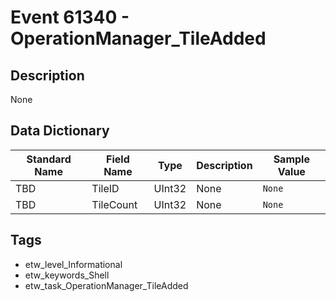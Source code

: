 # Event 61340 - OperationManager_TileAdded

## Description
None

## Data Dictionary
|Standard Name|Field Name|Type|Description|Sample Value|
|---|---|---|---|---|
|TBD|TileID|UInt32|None|`None`|
|TBD|TileCount|UInt32|None|`None`|

## Tags
* etw_level_Informational
* etw_keywords_Shell
* etw_task_OperationManager_TileAdded